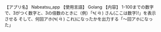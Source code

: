 【アプリ名】
Nabeatsu_app
【使用言語】
Golang
【内容】
1-100までの数字で、3がつく数字と、3の倍数のときに（例）「٩( ᐛ ) さん(ここは数字)!」を表示させる
そして、何回アホ(٩( ᐛ ) これ)になったかを出力する「〜回アホになった」
